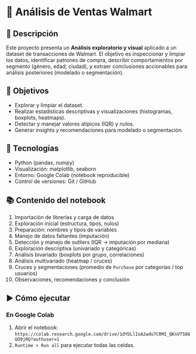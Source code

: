 # 🛒 Análisis de Ventas Walmart

## 📝 Descripción
Este proyecto presenta un **Análisis exploratorio y visual** aplicado a un dataset de transacciones de Walmart. El objetivo es inspeccionar y limpiar los datos, identificar patrones de compra, describir comportamientos por segmento (género, edad, ciudad), y extraer conclusiones accionables para análisis posteriores (modelado o segmentación).

## 🎯 Objetivos
- Explorar y limpiar el dataset.  
- Realizar estadísticas descriptivas y visualizaciones (histogramas, boxplots, heatmaps).  
- Detectar y manejar valores atípicos (IQR) y nulos.  
- Generar insights y recomendaciones para modelado o segmentación.

## 🧰 Tecnologías
- Python (pandas, numpy)  
- Visualización: matplotlib, seaborn  
- Entorno: Google Colab (notebook reproducible)  
- Control de versiones: Git / GitHub

## 📚 Contenido del notebook
1. Importación de librerías y carga de datos  
2. Exploración inicial (estructura, tipos, nulos)  
3. Preparación: nombres y tipos de variables  
4. Manejo de datos faltantes (imputación)  
5. Detección y manejo de outliers (IQR → imputación por mediana)  
6. Exploración descriptiva (univariado y categóricas)  
7. Análisis bivariado (boxplots por grupo, correlaciones)  
8. Análisis multivariado (heatmap / cruces)  
9. Cruces y segmentaciones (promedio de `Purchase` por categorías / top usuarios)  
10. Observaciones, recomendaciones y conclusión

## ▶️ Cómo ejecutar
### En Google Colab
1. Abrir el notebook:  
   `https://colab.research.google.com/drive/1dYDLlIoA2wduTCRMI_QKnVT586UO9jRQ?authuser=1`  
2. `Runtime > Run all` para ejecutar todas las celdas.  


